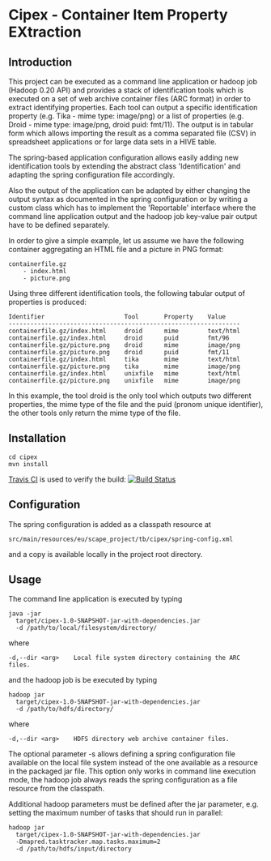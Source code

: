 Cipex - Container Item Property EXtraction
==========================================

Introduction
------------

This project can be executed as a command line application or hadoop job 
(Hadoop 0.20 API) and provides a stack of identification tools which is 
executed on a set of web archive container files (ARC format) in order to
extract identifying properties. Each tool can output a specific identification
property (e.g. Tika - mime type: image/png) or a list of properties
(e.g. Droid - mime type: image/png, droid puid: fmt/11). The output is in 
tabular form which allows importing the result as a comma separated file (CSV)
in spreadsheet applications or for large data sets in a HIVE table.

The spring-based application configuration allows easily adding new 
identification tools by extending the abstract class 'Identification' and
adapting the spring configuration file accordingly.

Also the output of the application can be adapted by either changing the 
output syntax as documented in the spring configuration or by writing a custom 
class which has to implement the 'Reportable' interface where the command line 
application output and the hadoop job key-value pair output have to be
defined separately.

In order to give a simple example, let us assume we have the following 
container aggregating an HTML file and a picture in PNG format:

    containerfile.gz
        - index.html
        - picture.png

Using three different identification tools, the following tabular output of 
properties is produced:

    Identifier                      Tool       Property    Value
    ----------------------------------------------------------------
    containerfile.gz/index.html     droid      mime        text/html
    containerfile.gz/index.html     droid      puid        fmt/96
    containerfile.gz/picture.png    droid      mime        image/png
    containerfile.gz/picture.png    droid      puid        fmt/11
    containerfile.gz/index.html     tika       mime        text/html
    containerfile.gz/picture.png    tika       mime        image/png
    containerfile.gz/index.html     unixfile   mime        text/html
    containerfile.gz/picture.png    unixfile   mime        image/png

In this example, the tool droid is the only tool which outputs two different
properties, the mime type of the file and the puid (pronom unique identifier),
the other tools only return the mime type of the file. 

Installation
------------

    cd cipex
    mvn install

[Travis CI](http://travis-ci.org/) is used to verify the build: 
[![Build Status](https://api.travis-ci.org/shsdev/cipex.png)](https://travis-ci.org/shsdev/cipex) 

Configuration
-------------

The spring configuration is added as a classpath resource at

    src/main/resources/eu/scape_project/tb/cipex/spring-config.xml

and a copy is available locally in the project root directory.

Usage
-----

The command line application is executed by typing

    java -jar
      target/cipex-1.0-SNAPSHOT-jar-with-dependencies.jar 
      -d /path/to/local/filesystem/directory/

where

    -d,--dir <arg>    Local file system directory containing the ARC files.

and the hadoop job is be executed by typing

    hadoop jar
      target/cipex-1.0-SNAPSHOT-jar-with-dependencies.jar 
      -d /path/to/hdfs/directory/

where

    -d,--dir <arg>    HDFS directory web archive container files.

The optional parameter -s allows defining a spring configuration file
available on the local file system instead of the one available as a resource
in the packaged jar file. This option only works in command line execution
mode, the hadoop job always reads the spring configuration as a file resource
from the classpath.

Additional hadoop parameters must be defined after the jar parameter, e.g.
setting the maximum number of tasks that should run in parallel:

    hadoop jar
      target/cipex-1.0-SNAPSHOT-jar-with-dependencies.jar
      -Dmapred.tasktracker.map.tasks.maximum=2
      -d /path/to/hdfs/input/directory
